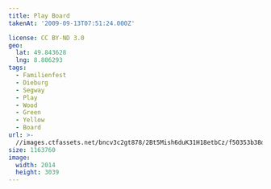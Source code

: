 ```yaml
---
title: Play Board
takenAt: '2009-09-13T07:51:24.000Z'

license: CC BY-ND 3.0
geo:
  lat: 49.843628
  lng: 8.806293
tags:
  - Familienfest
  - Dieburg
  - Segway
  - Play
  - Wood
  - Green
  - Yellow
  - Board
url: >-
  //images.ctfassets.net/bncv3c2gt878/2Bt5Mish6duK31H18etbCz/f50353b38dcb94cf161a2bf5ebe7bbe6/play-board_4348226033_o
size: 1163760
image:
  width: 2014
  height: 3039
---
```


